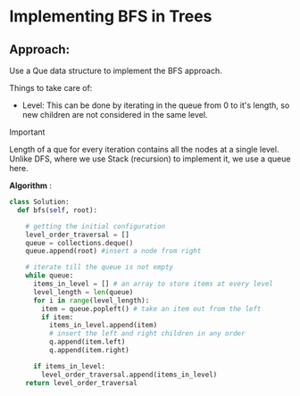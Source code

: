 # Implementing BFS in Trees

## Approach:

Use a Que data structure to implement the BFS approach.

Things to take care of:

- Level: This can be done by iterating in the queue from 0 to it's length, so new children are not considered in the same level.

> [!IMPORTANT]
> Length of a que for every iteration contains all the nodes at a single level.
> Unlike DFS, where we use Stack (recursion) to implement it, we use a queue here.

**Algorithm** :

```python
class Solution:
  def bfs(self, root):

    # getting the initial configuration
    level_order_traversal = []
    queue = collections.deque()
    queue.append(root) #insert a node from right

    # iterate till the queue is not empty
    while queue:
      items_in_level = [] # an array to store items at every level
      level_length = len(queue)
      for i in range(level_length):
        item = queue.popleft() # take an item out from the left
        if item:
          items_in_level.append(item)
          # insert the left and right children in any order
          q.append(item.left)
          q.append(item.right)

      if items_in_level:
        level_order_traversal.append(items_in_level)
    return level_order_traversal
```
